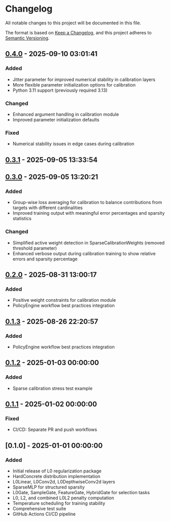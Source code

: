 # Changelog

All notable changes to this project will be documented in this file.

The format is based on [Keep a Changelog](https://keepachangelog.com/en/1.0.0/), 
and this project adheres to [Semantic Versioning](https://semver.org/spec/v2.0.0.html).

## [0.4.0] - 2025-09-10 03:01:41

### Added

- Jitter parameter for improved numerical stability in calibration layers
- More flexible parameter initialization options for calibration
- Python 3.11 support (previously required 3.13)

### Changed

- Enhanced argument handling in calibration module
- Improved parameter initialization defaults

### Fixed

- Numerical stability issues in edge cases during calibration

## [0.3.1] - 2025-09-05 13:33:54

## [0.3.0] - 2025-09-05 13:20:21

### Added

- Group-wise loss averaging for calibration to balance contributions from targets with different cardinalities
- Improved training output with meaningful error percentages and sparsity statistics

### Changed

- Simplified active weight detection in SparseCalibrationWeights (removed threshold parameter)
- Enhanced verbose output during calibration training to show relative errors and sparsity percentage

## [0.2.0] - 2025-08-31 13:00:17

### Added

- Positive weight constraints for calibration module
- PolicyEngine workflow best practices integration

## [0.1.3] - 2025-08-26 22:20:57

### Added

- PolicyEngine workflow best practices integration

## [0.1.2] - 2025-01-03 00:00:00

### Added

- Sparse calibration stress test example

## [0.1.1] - 2025-01-02 00:00:00

### Fixed

- CI/CD: Separate PR and push workflows

## [0.1.0] - 2025-01-01 00:00:00

### Added

- Initial release of L0 regularization package
- HardConcrete distribution implementation
- L0Linear, L0Conv2d, L0DepthwiseConv2d layers
- SparseMLP for structured sparsity
- L0Gate, SampleGate, FeatureGate, HybridGate for selection tasks
- L0, L2, and combined L0L2 penalty computation
- Temperature scheduling for training stability
- Comprehensive test suite
- GitHub Actions CI/CD pipeline



[0.4.0]: https://github.com/PolicyEngine/L0/compare/0.3.1...0.4.0
[0.3.1]: https://github.com/PolicyEngine/L0/compare/0.3.0...0.3.1
[0.3.0]: https://github.com/PolicyEngine/L0/compare/0.2.0...0.3.0
[0.2.0]: https://github.com/PolicyEngine/L0/compare/0.1.3...0.2.0
[0.1.3]: https://github.com/PolicyEngine/L0/compare/0.1.2...0.1.3
[0.1.2]: https://github.com/PolicyEngine/L0/compare/0.1.1...0.1.2
[0.1.1]: https://github.com/PolicyEngine/L0/compare/0.1.0...0.1.1
